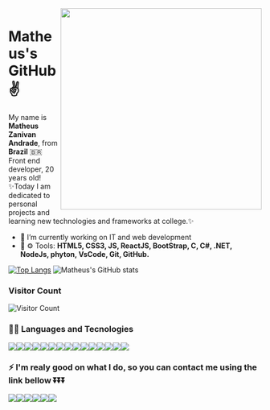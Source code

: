 <img src="https://github-profile-trophy.vercel.app/?username=MatheusZanivan&theme=juicyfresh&no-bg=true&no-frame=true&column=4&%22" min-width="400px" max-width="400px" width="400px" align="right" >

# Matheus's GitHub :v:
<p align="left"> 
  My name is <strong>Matheus Zanivan Andrade</strong>, from <strong>Brazil</strong> 🇧🇷<br>
  Front end developer, 20 years old!<br>
  ✨Today I am dedicated to personal projects and learning new technologies and frameworks at college.✨
</p>


- 🔭 I’m currently working on IT and web development
- 💼 ⚙ Tools: <strong>HTML5, CSS3, JS, ReactJS, BootStrap, C, C#, .NET, NodeJs, phyton, VsCode, Git, GitHub.</strong> 

[![Top Langs](https://github-readme-stats.vercel.app/api/top-langs/?username=MatheusZanivan&langs_count=8&theme=tokyonight&layout=compact)](https://github.com/MatheusZanivan/github-readme-stats)
![Matheus's GitHub stats](https://github-readme-stats.vercel.app/api?username=MatheusZanivan&show_icons=true&theme=tokyonight)
<!--[![MatheusZanivan's wakatime stats](https://github-readme-stats.vercel.app/api/wakatime?username=willianrod)](https://github.com/anuraghazra/github-readme-stats)-->








<!--<img src="https://github-readme-streak-stats.herokuapp.com?user=MatheusZanivan&theme=tokyonight&hide_border=true&background=FFFFFF00" style="width:100%;">-->
### Visitor Count
![Visitor Count](https://profile-counter.glitch.me/MatheusZanivan/count.svg)

### 👩‍💻 Languages and Tecnologies 
<img src="https://img.shields.io/badge/Python-FFD43B?style=for-the-badge&logo=python&logoColor=darkgreen"><img src="https://img.shields.io/badge/HTML5-E34F26?style=for-the-badge&logo=html5&logoColor=white"><img src="https://img.shields.io/badge/CSS3-1572B6?style=for-the-badge&logo=css3&logoColor=white"><img src="https://img.shields.io/badge/JavaScript-323330?style=for-the-badge&logo=javascript&logoColor=F7DF1E"><img src="https://img.shields.io/badge/C-00599C?style=for-the-badge&logo=c&logoColor=white"><img src="https://img.shields.io/badge/C%23-239120?style=for-the-badge&logo=c-sharp&logoColor=white"><img src="https://img.shields.io/badge/MySQL-00000F?style=for-the-badge&logo=mysql&logoColor=white"><img src="https://img.shields.io/badge/React-20232A?style=for-the-badge&logo=react&logoColor=61DAFB"><img src="https://img.shields.io/badge/Node.js-339933?style=for-the-badge&logo=nodedotjs&logoColor=white"><img src="https://img.shields.io/badge/.NET-512BD4?style=for-the-badge&logo=dotnet&logoColor=white"><img src="https://img.shields.io/badge/Microsoft-666666?style=for-the-badge&logo=microsoft&logoColor=white"><img src="https://img.shields.io/badge/Git-F05032?style=for-the-badge&logo=git&logoColor=white"><img src="https://img.shields.io/badge/Google_chrome-4285F4?style=for-the-badge&logo=Google-chrome&logoColor=white"><img src="https://img.shields.io/badge/Visual_Studio_Code-0078D4?style=for-the-badge&logo=visual%20studio%20code&logoColor=white"><img src="https://img.shields.io/badge/Visual_Studio-5C2D91?style=for-the-badge&logo=visual%20studio&logoColor=white">


 ### ⚡ I'm realy good on what I do, so you can contact me using the link bellow ⏬⏬⏬<br>
 <a href="https://www.linkedin.com/in/matheuszanivan/" target="_blank" alt="Linkedin" ><img src="https://img.shields.io/badge/LinkedIn-0077B5?style=for-the-badge&logo=linkedin&logoColor=white:https://www.linkedin.com/in/matheuszanivan/" /></a><a href="https://api.whatsapp.com/send?phone=5511933553767" target="_blank" alt="WhatsApp"><img src="https://img.shields.io/badge/WhatsApp-25D366?style=for-the-badge&logo=whatsapp&logoColor=white=https://api.whatsapp.com/send?phone=5511933553767"></a><a href="https://twitter.com/zanivan_matheus" alt="twitter"><img src="https://img.shields.io/badge/Twitter-1DA1F2?style=for-the-badge&logo=twitter&logoColor=white"></a><a href="https://www.instagram.com/zanivanfurioso/" alt="instagram"><img src="https://img.shields.io/badge/Instagram-E4405F?style=for-the-badge&logo=instagram&logoColor=white"></a><a href="mailto:zanivanandrade@gmail.com"><img src="https://img.shields.io/badge/Gmail-D14836?style=for-the-badge&logo=gmail&logoColor=white"></a><a href="https://steamcommunity.com/id/zanivan/"><img src="https://img.shields.io/badge/Steam-000000?style=for-the-badge&logo=steam&logoColor=white"></a>
